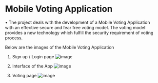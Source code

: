 # Mobile Voting Application
•	The project deals with the development of a Mobile Voting Application with an effective secure and fear free voting model. The voting model provides a new technology which fulfill the security requirement of voting process.

Below are the images of the Mobile Voting Application

1. Sign up / Login page
![image](https://github.com/VijayChimmuri/Mobile_Voting_Application/assets/116940537/5f676f52-3944-40ae-8c84-aea060a6cedf)

2. Interface of the App
   ![image](https://github.com/VijayChimmuri/Mobile_Voting_Application/assets/116940537/c01c639a-3377-475b-82d6-7b7005edc77c)

3. Voting page
   ![image](https://github.com/VijayChimmuri/Mobile_Voting_Application/assets/116940537/964110e7-499b-4b34-b1c0-43c1a4a97948)


